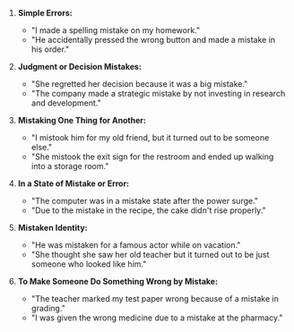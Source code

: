 1. **Simple Errors:**
   - "I made a spelling mistake on my homework."
   - "He accidentally pressed the wrong button and made a mistake in his order."

2. **Judgment or Decision Mistakes:**
   - "She regretted her decision because it was a big mistake."
   - "The company made a strategic mistake by not investing in research and development."

3. **Mistaking One Thing for Another:**
   - "I mistook him for my old friend, but it turned out to be someone else."
   - "She mistook the exit sign for the restroom and ended up walking into a storage room."

4. **In a State of Mistake or Error:**
   - "The computer was in a mistake state after the power surge."
   - "Due to the mistake in the recipe, the cake didn't rise properly."

5. **Mistaken Identity:**
   - "He was mistaken for a famous actor while on vacation."
   - "She thought she saw her old teacher but it turned out to be just someone who looked like him."

6. **To Make Someone Do Something Wrong by Mistake:**
   - "The teacher marked my test paper wrong because of a mistake in grading."
   - "I was given the wrong medicine due to a mistake at the pharmacy."